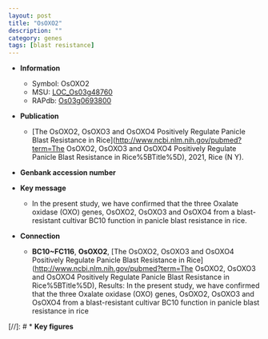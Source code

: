 ```yaml
---
layout: post
title: "OsOXO2"
description: ""
category: genes
tags: [blast resistance]
---
```


* **Information**  
    + Symbol: OsOXO2  
    + MSU: [LOC_Os03g48760](http://rice.uga.edu/cgi-bin/ORF_infopage.cgi?orf=LOC_Os03g48760)  
    + RAPdb: [Os03g0693800](https://rapdb.dna.affrc.go.jp/locus/?name=Os03g0693800)  

* **Publication**  
    + [The OsOXO2, OsOXO3 and OsOXO4 Positively Regulate Panicle Blast Resistance in Rice](http://www.ncbi.nlm.nih.gov/pubmed?term=The OsOXO2, OsOXO3 and OsOXO4 Positively Regulate Panicle Blast Resistance in Rice%5BTitle%5D), 2021, Rice (N Y).

* **Genbank accession number**  

* **Key message**  
    + In the present study, we have confirmed that the three Oxalate oxidase (OXO) genes, OsOXO2, OsOXO3 and OsOXO4 from a blast-resistant cultivar BC10 function in panicle blast resistance in rice.

* **Connection**  
    + __BC10~FC116__, __OsOXO2__, [The OsOXO2, OsOXO3 and OsOXO4 Positively Regulate Panicle Blast Resistance in Rice](http://www.ncbi.nlm.nih.gov/pubmed?term=The OsOXO2, OsOXO3 and OsOXO4 Positively Regulate Panicle Blast Resistance in Rice%5BTitle%5D),   Results: In the present study, we have confirmed that the three Oxalate oxidase (OXO) genes, OsOXO2, OsOXO3 and OsOXO4 from a blast-resistant cultivar BC10 function in panicle blast resistance in rice

[//]: # * **Key figures**  


